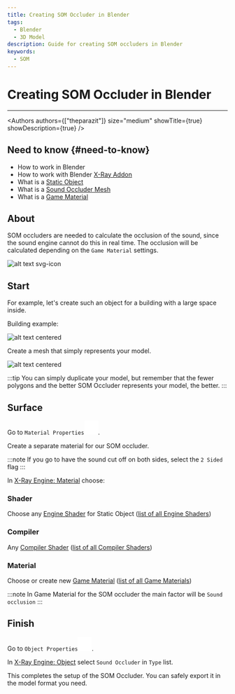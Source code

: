 ```yaml
---
title: Creating SOM Occluder in Blender
tags:
  - Blender
  - 3D Model
description: Guide for creating SOM occluders in Blender
keywords:
  - SOM
---
```


# Creating SOM Occluder in Blender

___

<Authors
  authors={["theparazit"]}
  size="medium"
  showTitle={true}
  showDescription={true}
/>

## Need to know {#need-to-know}

- How to work in Blender
- How to work with Blender [X-Ray Addon](../../modding-tools/blender/README.mdx)
- What is a [Static Object](../../glossary/glossary.html#static-object)
- What is a [Sound Occluder Mesh](../../glossary/glossary.html#sound-occluder-mesh)
- What is a [Game Material](../../glossary/glossary.html#game-material)

## About

SOM occluders are needed to calculate the occlusion of the sound, since the sound engine cannot do this in real time. The occlusion will be calculated depending on the `Game Material` settings.

![alt text svg-icon](assets/svgs/som-occluder-example.svg)

## Start

For example, let's create such an object for a building with a large space inside.

Building example:

![alt text centered](assets/images/creating-som-occluder-in-blender-example.png)

Create a mesh that simply represents your model.

![alt text centered](assets/images/creating-som-occluder-in-blender-result.png)

:::tip
You can simply duplicate your model, but remember that the fewer polygons and the better SOM Occluder represents your model, the better.
:::

## Surface

Go to `Material Properties`![Material Properties svg-icon](../../../static/icons/blender/material.svg).

Create a separate material for our SOM occluder.

:::note
If you go to have the sound cut off on both sides, select the `2 Sided` flag
:::

In [X-Ray Engine: Material](../../modding-tools/blender/addon-panels/panel-material.md) choose:

### Shader

Choose any [Engine Shader](../../glossary/glossary.html#engine-shader) for Static Object ([list of all Engine Shaders](../../references/shaders/engine-shaders-list.md))

### Compiler

Any [Compiler Shader](../../glossary/glossary.html#compiler-shader) ([list of all Compiler Shaders](../../references/shaders/compiler-shaders-list.md))

### Material

Choose or create new [Game Material](../../glossary/glossary.html#game-material) ([list of all Game Materials](../../references/materials/materials-list.md))

:::note
In Game Material for the SOM occluder the main factor will be `Sound occlusion`
:::

## Finish

Go to `Object Properties`![Object Properties svg-icon](../../../static/icons/blender/object-data.svg).

In [X-Ray Engine: Object](../../modding-tools/blender/addon-panels/panel-object.md) select `Sound Occluder` in `Type` list.

This completes the setup of the SOM Occluder. You can safely export it in the model format you need.
